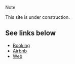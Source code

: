 > [!NOTE]
> This site is under construction.

## See links below

- [Booking](https://www.booking.com/hotel/es/finca-barahona.en.html)
- [Airbnb](https://www.airbnb.com/rooms/1110735436061203137)
- [Web](https://fincasbarahona.com)
